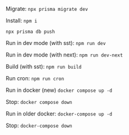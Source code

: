 Migrate:
`npx prisma migrate dev`

Install:
`npm i`

`npx prisma db push`

Run in dev mode (with sst):
`npm run dev`

Run in dev mode (with next):
`npm run dev-next`

Build (with sst):
`npm run build`

Run cron:
`npm run cron`

Run in docker (new)
`docker compose up -d`

Stop:
`docker compose down`

Run in older docker:
`docker-compose up -d`

Stop:
`docker-compose down`

